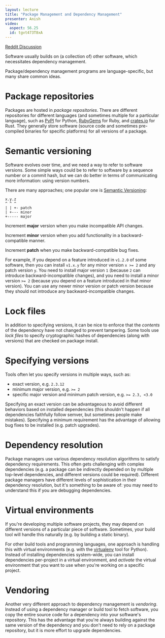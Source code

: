 ```yaml
---
layout: lecture
title: "Package Management and Dependency Management"
presenter: Anish
video:
  aspect: 56.25
  id: tgvt473T8xA
---
```


[Reddit Discussion](https://www.reddit.com/r/hackertools/comments/anidxk/package_management_and_dependency_management_iap/)

Software usually builds on (a collection of) other software, which necessitates
dependency management.

Package/dependency management programs are language-specific, but many share
common ideas.

# Package repositories

Packages are hosted in _package repositories_. There are different repositories
for different languages (and sometimes multiple for a particular language),
such as [PyPI](https://pypi.org/) for Python, [RubyGems](https://rubygems.org/)
for Ruby, and [crates.io](https://crates.io/) for Rust. They generally store
software (source code and sometimes pre-compiled binaries for specific
platforms) for all versions of a package.

# Semantic versioning

Software evolves over time, and we need a way to refer to software versions.
Some simple ways could be to refer to software by a sequence number or a commit
hash, but we can do better in terms of communicating more information: using
version numbers.

There are many approaches; one popular one is [Semantic
Versioning](https://semver.org/):

```
x.y.z
^ ^ ^
| | +- patch
| +--- minor
+----- major
```

Increment **major** version when you make incompatible API changes.

Increment **minor** version when you add functionality in a backward-compatible manner.

Increment **patch** when you make backward-compatible bug fixes.

For example, if you depend on a feature introduced in `v1.2.0` of some
software, then you can install `v1.x.y` for any minor version `x >= 2` and any
patch version `y`. You need to install major version `1` (because `2` can
introduce backward-incompatible changes), and you need to install a minor
version `>= 2` (because you depend on a feature introduced in that minor
version). You can use any newer minor version or patch version because
they should not introduce any backward-incompatible changes.

# Lock files

In addition to specifying versions, it can be nice to enforce that the
_contents_ of the dependency have not changed to prevent tampering. Some tools
use _lock files_ to specify cryptographic hashes of dependencies (along with
versions) that are checked on package install.

# Specifying versions

Tools often let you specify versions in multiple ways, such as:

- exact version, e.g. `2.3.12`
- minimum major version, e.g. `>= 2`
- specific major version and minimum patch version, e.g. `>= 2.3, <3.0`

Specifying an exact version can be advantageous to avoid different behaviors
based on installed dependencies (this shouldn't happen if all dependencies
faithfully follow semver, but sometimes people make mistakes). Specifying a
minimum requirement has the advantage of allowing bug fixes to be installed
(e.g. patch upgrades).

# Dependency resolution

Package managers use various dependency resolution algorithms to satisfy
dependency requirements. This often gets challenging with complex dependencies
(e.g. a package can be indirectly depended on by multiple top-level
dependencies, and different versions could be required). Different package
managers have different levels of sophistication in their dependency
resolution, but it's something to be aware of: you may need to understand this
if you are debugging dependencies.

# Virtual environments

If you're developing multiple software projects, they may depend on different
versions of a particular piece of software. Sometimes, your build tool will
handle this naturally (e.g. by building a static binary).

For other build tools and programming languages, one approach is handling this
with virtual environments (e.g. with the
[virtualenv](https://docs.python-guide.org/dev/virtualenvs/) tool for Python).
Instead of installing dependencies system-wide, you can install dependencies
per-project in a virtual environment, and _activate_ the virtual environment
that you want to use when you're working on a specific project.

# Vendoring

Another very different approach to dependency management is _vendoring_.
Instead of using a dependency manager or build tool to fetch software, you copy
the entire source code for a dependency into your software's repository. This
has the advantage that you're always building against the same version of the
dependency and you don't need to rely on a package repository, but it is more
effort to upgrade dependencies.
